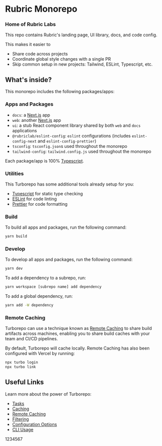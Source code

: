 # Rubric Monorepo

### Home of Rubric Labs

This repo contains Rubric's landing page, UI library, docs, and code config.

This makes it easier to

- Share code across projects
- Coordinate global style changes with a single PR
- Skip common setup in new projects: Tailwind, ESLint, Typescript, etc.

## What's inside?

This monorepo includes the following packages/apps:

### Apps and Packages

- `docs`: a [Next.js](https://nextjs.org/) app
- `web`: another [Next.js](https://nextjs.org/) app
- `ui`: a stub React component library shared by both `web` and `docs` applications
- `@rubriclab/eslint-config`: `eslint` configurations (includes `eslint-config-next` and `eslint-config-prettier`)
- `tsconfig`: `tsconfig.json`s used throughout the monorepo
- `tailwind-config`: `tailwind.config.js` used throughout the monorepo

Each package/app is 100% [Typescript](https://www.typescriptlang.org/).

### Utilities

This Turborepo has some additional tools already setup for you:

- [Typescript](https://www.typescriptlang.org/) for static type checking
- [ESLint](https://eslint.org/) for code linting
- [Prettier](https://prettier.io) for code formatting

### Build

To build all apps and packages, run the following command:

```sh
yarn build
```

### Develop

To develop all apps and packages, run the following command:

```sh
yarn dev
```

To add a dependency to a subrepo, run:

```sh
yarn workspace [subrepo name] add dependency
```

To add a global dependency, run:

```sh
yarn add -W dependency
```

### Remote Caching

Turborepo can use a technique known as [Remote Caching](https://turbo.build/repo/docs/core-concepts/remote-caching) to share build artifacts across machines, enabling you to share build caches with your team and CI/CD pipelines.

By default, Turborepo will cache locally. Remote Caching has also been configured with Vercel by running:

```sh
npx turbo login
npx turbo link
```

## Useful Links

Learn more about the power of Turborepo:

- [Tasks](https://turbo.build/repo/docs/core-concepts/monorepos/running-tasks)
- [Caching](https://turbo.build/repo/docs/core-concepts/caching)
- [Remote Caching](https://turbo.build/repo/docs/core-concepts/remote-caching)
- [Filtering](https://turbo.build/repo/docs/core-concepts/monorepos/filtering)
- [Configuration Options](https://turbo.build/repo/docs/reference/configuration)
- [CLI Usage](https://turbo.build/repo/docs/reference/command-line-reference)

1234567

